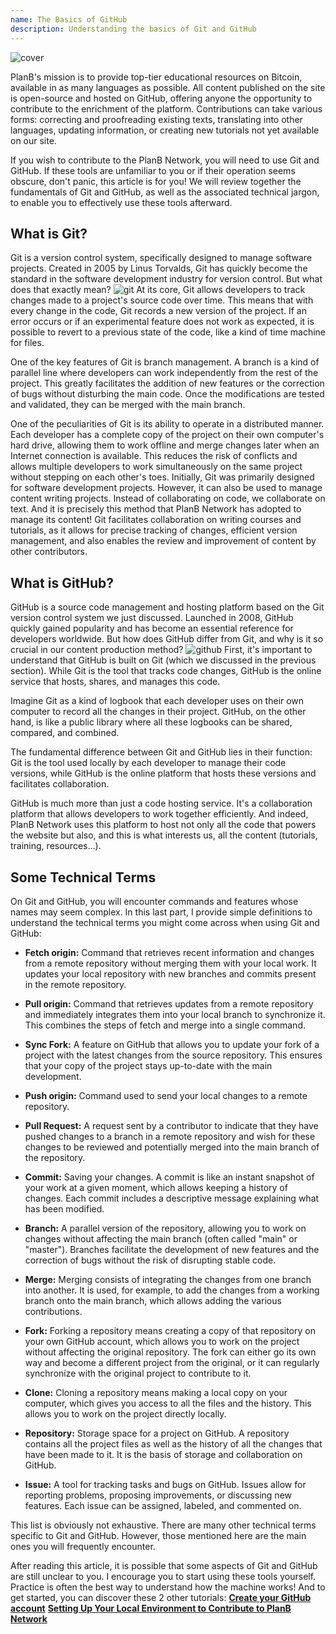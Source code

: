 ```yaml
---
name: The Basics of GitHub
description: Understanding the basics of Git and GitHub
---
```


![cover](assets/cover.webp)

PlanB's mission is to provide top-tier educational resources on Bitcoin, available in as many languages as possible. All content published on the site is open-source and hosted on GitHub, offering anyone the opportunity to contribute to the enrichment of the platform. Contributions can take various forms: correcting and proofreading existing texts, translating into other languages, updating information, or creating new tutorials not yet available on our site.

If you wish to contribute to the PlanB Network, you will need to use Git and GitHub. If these tools are unfamiliar to you or if their operation seems obscure, don't panic, this article is for you! We will review together the fundamentals of Git and GitHub, as well as the associated technical jargon, to enable you to effectively use these tools afterward.

## What is Git?

Git is a version control system, specifically designed to manage software projects. Created in 2005 by Linus Torvalds, Git has quickly become the standard in the software development industry for version control. But what does that exactly mean?
![git](assets/1.webp)
At its core, Git allows developers to track changes made to a project's source code over time. This means that with every change in the code, Git records a new version of the project. If an error occurs or if an experimental feature does not work as expected, it is possible to revert to a previous state of the code, like a kind of time machine for files.

One of the key features of Git is branch management. A branch is a kind of parallel line where developers can work independently from the rest of the project. This greatly facilitates the addition of new features or the correction of bugs without disturbing the main code. Once the modifications are tested and validated, they can be merged with the main branch.

One of the peculiarities of Git is its ability to operate in a distributed manner. Each developer has a complete copy of the project on their own computer's hard drive, allowing them to work offline and merge changes later when an Internet connection is available. This reduces the risk of conflicts and allows multiple developers to work simultaneously on the same project without stepping on each other's toes.
Initially, Git was primarily designed for software development projects. However, it can also be used to manage content writing projects. Instead of collaborating on code, we collaborate on text. And it is precisely this method that PlanB Network has adopted to manage its content! Git facilitates collaboration on writing courses and tutorials, as it allows for precise tracking of changes, efficient version management, and also enables the review and improvement of content by other contributors.
## What is GitHub?

GitHub is a source code management and hosting platform based on the Git version control system we just discussed. Launched in 2008, GitHub quickly gained popularity and has become an essential reference for developers worldwide. But how does GitHub differ from Git, and why is it so crucial in our content production method?
![github](assets/2.webp)
First, it's important to understand that GitHub is built on Git (which we discussed in the previous section). While Git is the tool that tracks code changes, GitHub is the online service that hosts, shares, and manages this code.

Imagine Git as a kind of logbook that each developer uses on their own computer to record all the changes in their project. GitHub, on the other hand, is like a public library where all these logbooks can be shared, compared, and combined.

The fundamental difference between Git and GitHub lies in their function: Git is the tool used locally by each developer to manage their code versions, while GitHub is the online platform that hosts these versions and facilitates collaboration.

GitHub is much more than just a code hosting service. It's a collaboration platform that allows developers to work together efficiently. And indeed, PlanB Network uses this platform to host not only all the code that powers the website but also, and this is what interests us, all the content (tutorials, training, resources...).

## Some Technical Terms

On Git and GitHub, you will encounter commands and features whose names may seem complex. In this last part, I provide simple definitions to understand the technical terms you might come across when using Git and GitHub:

- **Fetch origin:** Command that retrieves recent information and changes from a remote repository without merging them with your local work. It updates your local repository with new branches and commits present in the remote repository.

- **Pull origin:** Command that retrieves updates from a remote repository and immediately integrates them into your local branch to synchronize it. This combines the steps of fetch and merge into a single command.
- **Sync Fork:** A feature on GitHub that allows you to update your fork of a project with the latest changes from the source repository. This ensures that your copy of the project stays up-to-date with the main development.
- **Push origin:** Command used to send your local changes to a remote repository.

- **Pull Request:** A request sent by a contributor to indicate that they have pushed changes to a branch in a remote repository and wish for these changes to be reviewed and potentially merged into the main branch of the repository.

- **Commit:** Saving your changes. A commit is like an instant snapshot of your work at a given moment, which allows keeping a history of changes. Each commit includes a descriptive message explaining what has been modified.

- **Branch:** A parallel version of the repository, allowing you to work on changes without affecting the main branch (often called "main" or "master"). Branches facilitate the development of new features and the correction of bugs without the risk of disrupting stable code.

- **Merge:** Merging consists of integrating the changes from one branch into another. It is used, for example, to add the changes from a working branch onto the main branch, which allows adding the various contributions.

- **Fork:** Forking a repository means creating a copy of that repository on your own GitHub account, which allows you to work on the project without affecting the original repository. The fork can either go its own way and become a different project from the original, or it can regularly synchronize with the original project to contribute to it.

- **Clone:** Cloning a repository means making a local copy on your computer, which gives you access to all the files and the history. This allows you to work on the project directly locally.

- **Repository:** Storage space for a project on GitHub. A repository contains all the project files as well as the history of all the changes that have been made to it. It is the basis of storage and collaboration on GitHub.

- **Issue:** A tool for tracking tasks and bugs on GitHub. Issues allow for reporting problems, proposing improvements, or discussing new features. Each issue can be assigned, labeled, and commented on.

This list is obviously not exhaustive. There are many other technical terms specific to Git and GitHub. However, those mentioned here are the main ones you will frequently encounter.

After reading this article, it is possible that some aspects of Git and GitHub are still unclear to you. I encourage you to start using these tools yourself. Practice is often the best way to understand how the machine works! And to get started, you can discover these 2 other tutorials:
**[Create your GitHub account](https://planb.network/tutorials/others/create-github-account)**
**[Setting Up Your Local Environment to Contribute to PlanB Network](https://planb.network/tutorials/others/github-desktop-work-environment)**
